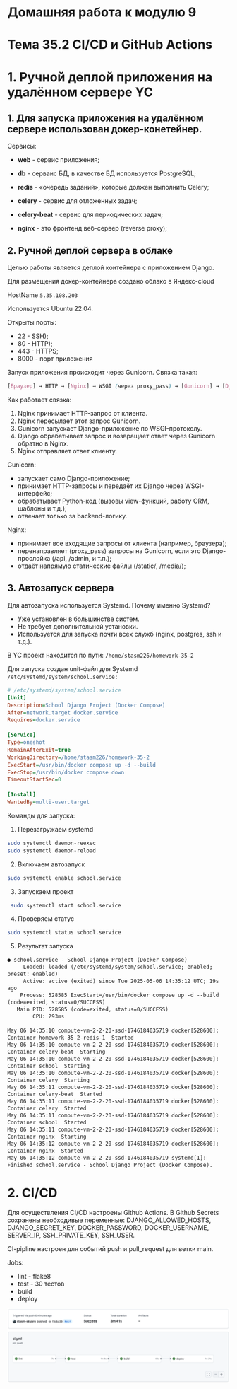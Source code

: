 # Домашняя работа к модулю 9

# Тема 35.2 CI/CD и GitHub Actions

# 1. Ручной деплой приложения на удалённом сервере YC

## 1. Для запуска приложения на удалённом сервере использован докер-конетейнер.

Сервисы:

* **web** - сервис приложения;

* **db** - серваис БД, в качестве БД используется PostgreSQL;

* **redis** - «очередь заданий», которые должен выполнить Celery;

* **celery** - сервис для отложенных задач;

* **celery-beat** - сервис для периодических задач;

* **nginx** - это фронтенд веб-сервер (reverse proxy);


## 2. Ручной деплой сервера в облаке

Целью работы является деплой контейнера с приложением Django.

Для размещения докер-контейнера создано облако в Яндекс-cloud

HostName ```5.35.108.203```

Используется Ubuntu 22.04.

Открыты порты:
- 22 - SSH);
- 80 - HTTP);
- 443 - HTTPS;
- 8000 - порт приложения

Запуск приложения происходит через Gunicorn. Связка такая:

```scss
[Браузер] → HTTP → [Nginx] → WSGI (через proxy_pass) → [Gunicorn] → [Django] → [Ответ] → [Nginx] → [Браузер]
```

Как работает связка:
1. Nginx принимает HTTP-запрос от клиента.
2. Nginx пересылает этот запрос Gunicorn.
3. Gunicorn запускает Django-приложение по WSGI-протоколу.
4. Django обрабатывает запрос и возвращает ответ через Gunicorn обратно в Nginx.
5. Nginx отправляет ответ клиенту.

Gunicorn:
- запускает само Django-приложение;
- принимает HTTP-запросы и передаёт их Django через WSGI-интерфейс;
- обрабатывает Python-код (вызовы view-функций, работу ORM, шаблоны и т.д.);
- отвечает только за backend-логику.

Nginx:
- принимает все входящие запросы от клиента (например, браузера);
- перенаправляет (proxy_pass) запросы на Gunicorn, если это Django-прослойка (/api, /admin, и т.п.);
- отдаёт напрямую статические файлы (/static/, /media/);

## 3. Автозапуск сервера

Для автозапуска используется Systemd.
Почему именно Systemd?
- Уже установлен в большинстве систем.
- Не требует дополнительной установки.
- Используется для запуска почти всех служб (nginx, postgres, ssh и т.д.).

В YC проект находится по пути: ```/home/stasm226/homework-35-2```

Для запуска создан unit-файл для Systemd
```/etc/systemd/system/school.service:```

```ini
# /etc/systemd/system/school.service
[Unit]
Description=School Django Project (Docker Compose)
After=network.target docker.service
Requires=docker.service

[Service]
Type=oneshot
RemainAfterExit=true
WorkingDirectory=/home/stasm226/homework-35-2
ExecStart=/usr/bin/docker compose up -d --build
ExecStop=/usr/bin/docker compose down
TimeoutStartSec=0

[Install]
WantedBy=multi-user.target
```

Команды для запуска:

1. Перезагружаем systemd
```bash
sudo systemctl daemon-reexec
sudo systemctl daemon-reload
```

2. Включаем автозапуск
```bash
sudo systemctl enable school.service
```

3. Запускаем проект
```bash
 sudo systemctl start school.service
 ```

4. Проверяем статус
```bash
sudo systemctl status school.service
```

5. Результат запуска
```
● school.service - School Django Project (Docker Compose)
     Loaded: loaded (/etc/systemd/system/school.service; enabled; preset: enabled)
     Active: active (exited) since Tue 2025-05-06 14:35:12 UTC; 19s ago
    Process: 528585 ExecStart=/usr/bin/docker compose up -d --build (code=exited, status=0/SUCCESS)
   Main PID: 528585 (code=exited, status=0/SUCCESS)
        CPU: 293ms

May 06 14:35:10 compute-vm-2-2-20-ssd-1746184035719 docker[528600]:  Container homework-35-2-redis-1  Started
May 06 14:35:10 compute-vm-2-2-20-ssd-1746184035719 docker[528600]:  Container celery-beat  Starting
May 06 14:35:10 compute-vm-2-2-20-ssd-1746184035719 docker[528600]:  Container school  Starting
May 06 14:35:10 compute-vm-2-2-20-ssd-1746184035719 docker[528600]:  Container celery  Starting
May 06 14:35:11 compute-vm-2-2-20-ssd-1746184035719 docker[528600]:  Container celery-beat  Started
May 06 14:35:11 compute-vm-2-2-20-ssd-1746184035719 docker[528600]:  Container celery  Started
May 06 14:35:11 compute-vm-2-2-20-ssd-1746184035719 docker[528600]:  Container school  Started
May 06 14:35:11 compute-vm-2-2-20-ssd-1746184035719 docker[528600]:  Container nginx  Starting
May 06 14:35:12 compute-vm-2-2-20-ssd-1746184035719 docker[528600]:  Container nginx  Started
May 06 14:35:12 compute-vm-2-2-20-ssd-1746184035719 systemd[1]: Finished school.service - School Django Project (Docker Compose).
```

# 2. CI/CD

Для осуществления CI/CD настроены Github Actions.
В Github Secrets сохранены необходивые переменные:
DJANGO_ALLOWED_HOSTS, DJANGO_SECRET_KEY, DOCKER_PASSWORD, DOCKER_USERNAME, SERVER_IP, SSH_PRIVATE_KEY, SSH_USER.

CI-pipline настроен для событий push и pull_request для ветки main.

Jobs:
- lint - flake8
- test - 30 тестов
- build
- deploy

![ci-pipline](/media/readme_pic/ci-pipline.png)